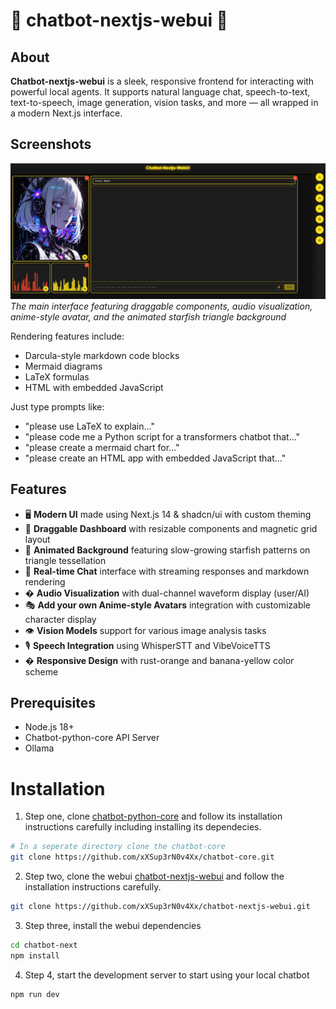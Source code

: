 # 💬 chatbot-nextjs-webui 💬

## About
**Chatbot-nextjs-webui** is a sleek, responsive frontend for interacting with powerful local agents. It supports natural language chat, speech-to-text, text-to-speech, image generation, vision tasks, and more — all wrapped in a modern Next.js interface.

## Screenshots
![Chatbot Interface](./assets/WebUI_Screenshot1.png)
*The main interface featuring draggable components, audio visualization, anime-style avatar, and the animated starfish triangle background*

Rendering features include:
- Darcula-style markdown code blocks
- Mermaid diagrams
- LaTeX formulas
- HTML with embedded JavaScript

Just type prompts like:

- "please use LaTeX to explain..."
- "please code me a Python script for a transformers chatbot that..."
- "please create a mermaid chart for..."
- "please create an HTML app with embedded JavaScript that..."

## Features
- 🖥️ **Modern UI** made using Next.js 14 & shadcn/ui with custom theming
- 🎨 **Draggable Dashboard** with resizable components and magnetic grid layout
- 🌟 **Animated Background** featuring slow-growing starfish patterns on triangle tessellation
- 💬 **Real-time Chat** interface with streaming responses and markdown rendering
- � **Audio Visualization** with dual-channel waveform display (user/AI)
- 🎭 **Add your own Anime-style Avatars** integration with customizable character display
- 👁️ **Vision Models** support for various image analysis tasks
- 🎙️ **Speech Integration** using WhisperSTT and VibeVoiceTTS
- � **Responsive Design** with rust-orange and banana-yellow color scheme

## Prerequisites
- Node.js 18+
- Chatbot-python-core API Server
- Ollama

# Installation
1. Step one, clone [chatbot-python-core](https://github.com/xXSup3rN0v4Xx/chatbot-python-core) and follow its installation instructions carefully including installing its dependecies.
```bash
# In a seperate directory clone the chatbot-core
git clone https://github.com/xXSup3rN0v4Xx/chatbot-core.git
```

2. Step two, clone the webui [chatbot-nextjs-webui](https://github.com/xXSup3rN0v4Xx/chatbot-nextjs-webui) and follow the installation instructions carefully.

```bash
git clone https://github.com/xXSup3rN0v4Xx/chatbot-nextjs-webui.git
```

3. Step three, install the webui dependencies
```bash
cd chatbot-next
npm install
```

4. Step 4, start the development server to start using your local chatbot
```bash
npm run dev
```

